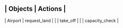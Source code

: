 | Objects | Actions |
---------------------
| Airport | request_land |
|  | take_off |
|  | capacity_check |

